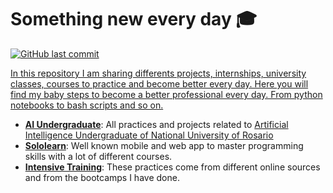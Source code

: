 # Something new every day 🎓
<p align="left">
    <a href="https://github.com/agusle/something_new_everyday/commits/main">
    <img src="https://img.shields.io/github/last-commit/agusle/credit-risk-analysis-using-deep-learning?logo=Github"
         alt="GitHub last commit">
</p>

In this repository I am sharing differents projects, internships, university classes, courses to practice and become better every day. Here you will find my baby steps to become a better professional every day. From python notebooks to bash scripts and so on.  

- [**AI Undergraduate**](https://github.com/agusle/something_new_everyday/tree/master/ai_undergraduate): All practices and projects related to [Artificial Intelligence Undergraduate of National University of Rosario](https://web.fceia.unr.edu.ar/es/carreras/carreras-de-pregrado/2165-tecnicatura-universitaria-en-inteligencia-artificial.html)
- [**Sololearn**](https://github.com/agusle/something_new_everyday/tree/master/sololearn): Well known mobile and web app to master programming skills with a lot of different courses.
- [**Intensive Training**](https://github.com/agusle/something_new_everyday/tree/master/intensive_training): These practices come from different online sources and from the bootcamps I have done.

